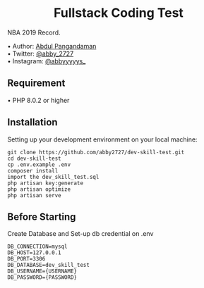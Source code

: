 <h1 align="center">Fullstack Coding Test</h1>

<p align="justify">NBA 2019 Record.</p>
•   Author: <a href="https://abby2727.github.io/my-portfolio/"> Abdul Pangandaman </a> <br>
•   Twitter: <a href="https://twitter.com/abby_2727"> @abby_2727 </a> <br>
•   Instagram: <a href="https://www.instagram.com/abbyyyyys_/"> @abbyyyyys_ </a> <br>

## Requirement
•   PHP 8.0.2 or higher

## Installation
Setting up your development environment on your local machine:
```
git clone https://github.com/abby2727/dev-skill-test.git
cd dev-skill-test
cp .env.example .env
composer install
import the dev_skill_test.sql
php artisan key:generate
php artisan optimize
php artisan serve
```
## Before Starting

Create Database and Set-up db credential on .env
```
DB_CONNECTION=mysql
DB_HOST=127.0.0.1
DB_PORT=3306
DB_DATABASE=dev_skill_test
DB_USERNAME={USERNAME}
DB_PASSWORD={PASSWORD}
```
